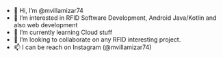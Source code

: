 - 👋 Hi, I’m @mvillamizar74
- 👀 I’m interested in RFID Software Development, Android Java/Kotlin and also web development
- 🌱 I’m currently learning Cloud stuff
- 💞️ I’m looking to collaborate on any RFID interesting project.
- 📫 I can be reach on Instagram (@mvillamizar74)

<!---
mvillamizar74/mvillamizar74 is a ✨ special ✨ repository because its `README.md` (this file) appears on your GitHub profile.
You can click the Preview link to take a look at your changes.
--->
